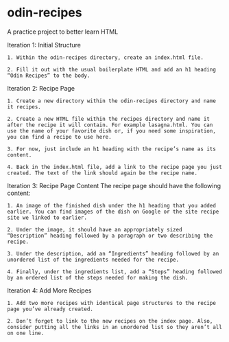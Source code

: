 # odin-recipes
A practice project to better learn HTML


Iteration 1: Initial Structure

    1. Within the odin-recipes directory, create an index.html file.

    2. Fill it out with the usual boilerplate HTML and add an h1 heading “Odin Recipes” to the body.

Iteration 2: Recipe Page

    1. Create a new directory within the odin-recipes directory and name it recipes.

    2. Create a new HTML file within the recipes directory and name it after the recipe it will contain. For example lasagna.html. You can use the name of your favorite dish or, if you need some inspiration, you can find a recipe to use here.

    3. For now, just include an h1 heading with the recipe’s name as its content.

    4. Back in the index.html file, add a link to the recipe page you just created. The text of the link should again be the recipe name.

Iteration 3: Recipe Page Content
The recipe page should have the following content:

    1. An image of the finished dish under the h1 heading that you added earlier. You can find images of the dish on Google or the site recipe site we linked to earlier.

    2. Under the image, it should have an appropriately sized “Description” heading followed by a paragraph or two describing the recipe.

    3. Under the description, add an “Ingredients” heading followed by an unordered list of the ingredients needed for the recipe.

    4. Finally, under the ingredients list, add a “Steps” heading followed by an ordered list of the steps needed for making the dish.

Iteration 4: Add More Recipes

    1. Add two more recipes with identical page structures to the recipe page you’ve already created.

    2. Don’t forget to link to the new recipes on the index page. Also, consider putting all the links in an unordered list so they aren’t all on one line.